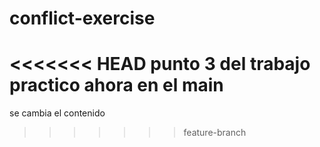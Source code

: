 # conflict-exercise
<<<<<<< HEAD
punto 3 del trabajo practico ahora en el main 
=======
se cambia el contenido
>>>>>>> feature-branch
